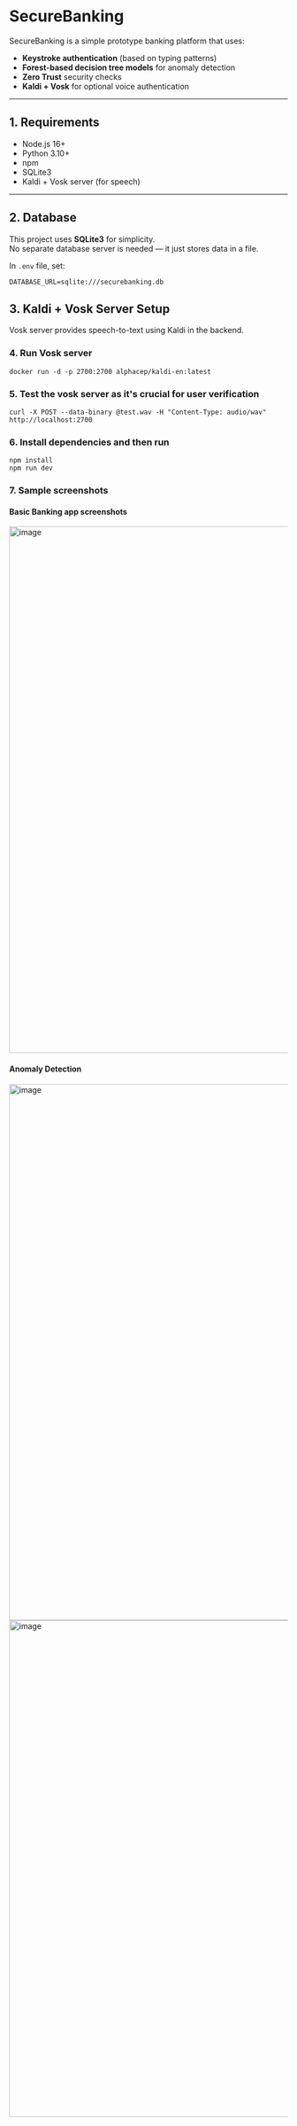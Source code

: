 # SecureBanking

SecureBanking is a simple prototype banking platform that uses:
- **Keystroke authentication** (based on typing patterns)
- **Forest-based decision tree models** for anomaly detection
- **Zero Trust** security checks
- **Kaldi + Vosk** for optional voice authentication

---

## 1. Requirements

- Node.js 16+  
- Python 3.10+  
- npm  
- SQLite3  
- Kaldi + Vosk server (for speech)

---

## 2. Database

This project uses **SQLite3** for simplicity.  
No separate database server is needed — it just stores data in a file.

In `.env` file, set:
```
DATABASE_URL=sqlite:///securebanking.db
```
## 3. Kaldi + Vosk Server Setup

Vosk server provides speech-to-text using Kaldi in the backend.

### 4. Run Vosk server
```
docker run -d -p 2700:2700 alphacep/kaldi-en:latest
```
### 5. Test the vosk server as it's crucial for user verification
```
curl -X POST --data-binary @test.wav -H "Content-Type: audio/wav" http://localhost:2700
```

### 6. Install dependencies and then run 

```
npm install
npm run dev
```

### 7. Sample screenshots
#### Basic Banking app screenshots
<img width="1907" height="951" alt="image" src="https://github.com/user-attachments/assets/26328ff3-af6e-499d-8d98-f034ac0b3879" />

#### Anomaly Detection
<img width="1917" height="968" alt="image" src="https://github.com/user-attachments/assets/427cf2f8-ae29-46dd-aaaf-d9f8df183d1f" />
<img width="1918" height="897" alt="image" src="https://github.com/user-attachments/assets/77c802f7-f74f-44cb-9a27-aee8e6d1fe89" />

